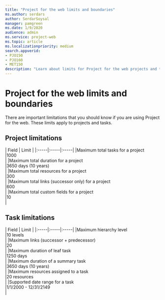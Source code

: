 ```yaml
---
title: "Project for the web limits and boundaries"
ms.author: serdars
author: SerdarSoysal
manager: pamgreen
ms.date: 1/9/2020
audience: admin
ms.service: project-web
ms.topic: article
ms.localizationpriority: medium
search.appverid:
- PJO150
- PJO160
- MET150
description: "Learn about limits for Project for the web projects and tasks."
---
```


# Project for the web limits and boundaries

There are important limitations that you should know if you are using Project for the web. These limits apply to projects and tasks.
  


## Project limitations

  
| Field | Limit |
|:-----|:-----|:-----|
|Maximum total tasks for a project  <br/> |1000  <br/> |
|Maximum total duration for a project <br/> |3650 days (10 years)  <br/> |
|Maximum total resources for a project  <br/> |300  <br/> |
|Maximum total links (successor only) for a project  <br/> |600  <br/> |
|Maximum total custom fields for a project <br/> |10 <br/> |


## Task limitations

  
| Field | Limit |
|:-----|:-----|:-----|
|Maximum hierarchy level  <br/> |10 levels<br/> |
|Maximum links (successor + predecessor)<br/> |20  <br/> |
|Maximum duration of leaf task  <br/> |1250 days  <br/> |
|Maximum duration of a summary task  <br/> |3650 days (10 years)  <br/> |
|Maximum resources assigned to a task  <br/> |20 resources  <br/> |
|Supported date range for a task  <br/> |1/1/2000 - 12/31/2149  <br/> |
